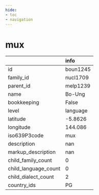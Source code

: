 ```yaml
---
hide:
- toc
- navigation
---
```

# mux
|                      | info     |
|:---------------------|:---------|
| id                   | boun1245 |
| family_id            | nucl1709 |
| parent_id            | melp1239 |
| name                 | Bo-Ung   |
| bookkeeping          | False    |
| level                | language |
| latitude             | -5.8626  |
| longitude            | 144.086  |
| iso639P3code         | mux      |
| description          | nan      |
| markup_description   | nan      |
| child_family_count   | 0        |
| child_language_count | 0        |
| child_dialect_count  | 2        |
| country_ids          | PG       |